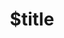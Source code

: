 ---
title: $title
second_title: Aspose.Diagram for .NET API Reference
description: $description
type: docs
weight: $weight
url: /el/net/$ref/
---